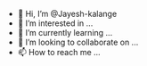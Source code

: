 - 👋 Hi, I’m @Jayesh-kalange
- 👀 I’m interested in ...
- 🌱 I’m currently learning ...
- 💞️ I’m looking to collaborate on ...
- 📫 How to reach me ...

<!---
Jayesh-kalange/Jayesh-kalange is a ✨ special ✨ repository because its `README.md` (this file) appears on your GitHub profile.
You can click the Preview link to take a look at your changes.
--->
